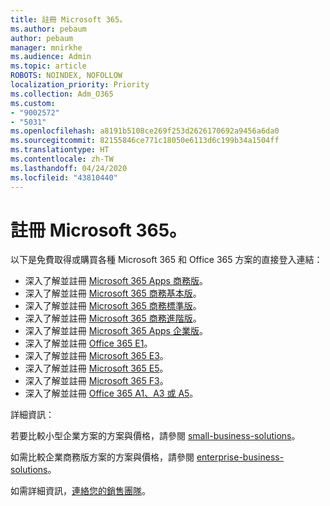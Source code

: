 ```yaml
---
title: 註冊 Microsoft 365。
ms.author: pebaum
author: pebaum
manager: mnirkhe
ms.audience: Admin
ms.topic: article
ROBOTS: NOINDEX, NOFOLLOW
localization_priority: Priority
ms.collection: Adm_O365
ms.custom:
- "9002572"
- "5031"
ms.openlocfilehash: a8191b5108ce269f253d2626170692a9456a6da0
ms.sourcegitcommit: 82155846ce771c18050e6113d6c199b34a1504ff
ms.translationtype: HT
ms.contentlocale: zh-TW
ms.lasthandoff: 04/24/2020
ms.locfileid: "43810440"
---
```

# <a name="sign-up-for-microsoft-365"></a>註冊 Microsoft 365。

以下是免費取得或購買各種 Microsoft 365 和 Office 365 方案的直接登入連結：

- 深入了解並註冊 [Microsoft 365 Apps 商務版](https://products.office.com/business/office-365-business?activetab=pivot%3aoverviewtab)。
- 深入了解並註冊 [Microsoft 365 商務基本版](https://products.office.com/business/office-365-business-essentials?activetab=pivot%3aoverviewtab)。
- 深入了解並註冊 [Microsoft 365 商務標準版](https://products.office.com/business/office-365-business-premium?activetab=pivot%3aoverviewtab)。
- 深入了解並註冊 [Microsoft 365 商務進階版](https://www.microsoft.com/microsoft-365/business/microsoft-365-business?activetab=pivot%3aoverviewtab)。
- 深入了解並註冊 [Microsoft 365 Apps 企業版](https://products.office.com/business/office-365-proplus-product?activetab=pivot%3aoverviewtab)。
- 深入了解並註冊 [Office 365 E1](https://www.microsoft.com/microsoft-365/business/office-365-enterprise-e1-business-software?activetab=pivot:overviewtab)。
- 深入了解並註冊 [Microsoft 365 E3](https://www.microsoft.com/microsoft-365/enterprise-e3-business-software)。
- 深入了解並註冊 [Microsoft 365 E5](https://www.microsoft.com/microsoft-365/enterprise-e5-business-software?activetab=pivot%3aoverviewtab)。
- 深入了解並註冊 [Microsoft 365 F3](https://www.microsoft.com/microsoft-365/microsoft-365-enterprise-f3?activetab=pivot%3aoverviewtab)。
- 深入了解並註冊 [Office 365 A1、A3 或 A5](https://www.microsoft.com/microsoft-365/academic/compare-office-365-education-plans?activetab=tab:primaryr1)。

詳細資訊：

若要比較小型企業方案的方案與價格，請參閱 [small-business-solutions](https://products.office.com/business/small-business-solutions#office-ContentAreaHeadingTemplate-1cuvapm)。

如需比較企業商務版方案的方案與價格，請參閱 [enterprise-business-solutions](https://www.microsoft.com/microsoft-365/business/compare-more-office-365-for-business-plans)。

如需詳細資訊，[連絡您的銷售團隊](https://go.microsoft.com/fwlink/?linkid=2127718)。
